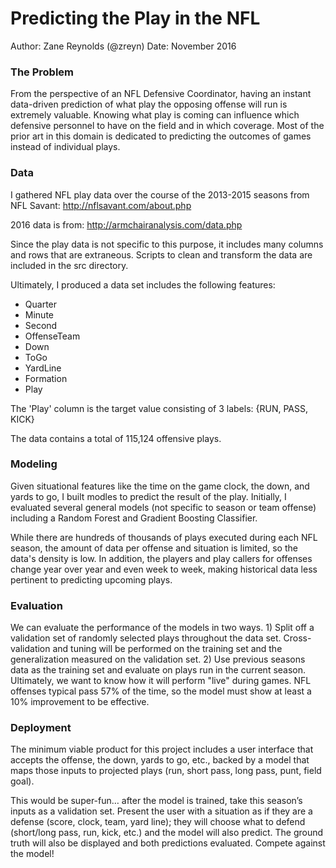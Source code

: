 # Predicting the Play in the NFL

Author: Zane Reynolds (@zreyn)
Date: November 2016

### The Problem

From the perspective of an NFL Defensive Coordinator, having an instant data-driven prediction of what play the opposing offense will run is extremely valuable.  Knowing what play is coming can influence which defensive personnel to have on the field and in which coverage.   Most of the prior art in this domain is dedicated to predicting the outcomes of games instead of individual plays.


### Data

I gathered NFL play data over the course of the 2013-2015 seasons from NFL Savant:
http://nflsavant.com/about.php

2016 data is from:
http://armchairanalysis.com/data.php

Since the play data is not specific to this purpose, it includes many columns and rows that are extraneous.  Scripts to clean and transform the data are included in the src directory.

Ultimately, I produced a data set includes the following features:
* Quarter
* Minute
* Second
* OffenseTeam
* Down
* ToGo
* YardLine
* Formation
* Play

The 'Play' column is the target value consisting of 3 labels: {RUN, PASS, KICK}

The data contains a total of 115,124 offensive plays.

### Modeling

Given situational features like the time on the game clock, the down, and yards to go, I built modles to predict the result of the play.  Initially, I evaluated several general models (not specific to season or team offense) including a Random Forest and Gradient Boosting Classifier.  


While there are hundreds of thousands of plays executed during each NFL season, the amount of data per offense and situation is limited, so the data's density is low.  In addition, the players and play callers for offenses change year over year and even week to week, making historical data less pertinent to predicting upcoming plays.



### Evaluation

We can evaluate the performance of the models in two ways. 1) Split off a validation set of randomly selected plays throughout the data set.  Cross-validation and tuning will be performed on the training set and the generalization measured on the validation set.  2) Use previous seasons data as the training set and evaluate on plays run in the current season.  Ultimately, we want to know how it will perform "live" during games. NFL offenses typical pass 57% of the time, so the model must show at least a 10% improvement to be effective.


### Deployment

The minimum viable product for this project includes a user interface that accepts the offense, the down, yards to go, etc., backed by a model that maps those inputs to projected plays (run, short pass, long pass, punt, field goal).


This would be super-fun… after the model is trained, take this season’s inputs as a validation set.  Present the user with a situation as if they are a defense (score, clock, team, yard line); they will choose what to defend (short/long pass, run, kick, etc.) and the model will also predict.  The ground truth will also be displayed and both predictions evaluated.  Compete against the model!
